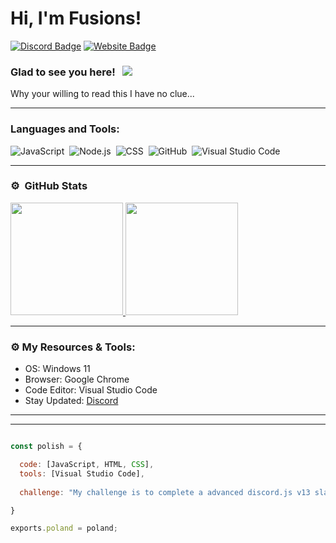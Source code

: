 # Hi, I'm Fusions!

[![Discord Badge](https://img.shields.io/badge/-Discord-0e76a8?style=flat-square&logo=Discord&logoColor=white)](https://fusions.world/discord)
[![Website Badge](https://img.shields.io/badge/Website-3b5998?style=flat-square&logo=google-chrome&logoColor=white)](https://fusions.world/)

### Glad to see you here! &nbsp; ![](https://komarev.com/ghpvc/?username=fusionsworld&label=Views&color=blue&style=plastic)

Why your willing to read this I have no clue...

---

### Languages and Tools:

![JavaScript](https://img.shields.io/badge/-JavaScript-333333?style=flat&logo=javascript)&nbsp;
![Node.js](https://img.shields.io/badge/-Node.js-333333?style=flat&logo=node.js)&nbsp;
![CSS](https://img.shields.io/badge/-CSS-333333?style=flat&logo=CSS3&logoColor=1572B6)&nbsp;
![GitHub](https://img.shields.io/badge/-GitHub-333333?style=flat&logo=github)&nbsp;
![Visual Studio Code](https://img.shields.io/badge/-Visual%20Studio%20Code-333333?style=flat&logo=visual-studio-code&logoColor=007ACC)&nbsp;

---

### ⚙️ &nbsp;GitHub Stats

<p align="left">
<a href="https://github.com/fusionsworld">
  <img height="180em" src="https://github-readme-stats-eight-theta.vercel.app/api?username=fusionsworld&show_icons=true&theme=react&include_all_commits=true&count_private=true"/>
  <img height="180em" src="https://github-readme-stats-eight-theta.vercel.app/api/top-langs/?username=fusionsworld&layout=compact&langs_count=8&theme=react"/>
</a>
</p>

---

### ⚙️ My Resources & Tools:

- OS: Windows 11
- Browser: Google Chrome
- Code Editor: Visual Studio Code
- Stay Updated: [Discord](https://fusions.world/discord)

---



---


```js

const polish = {

  code: [JavaScript, HTML, CSS],
  tools: [Visual Studio Code], 
  
  challenge: "My challenge is to complete a advanced discord.js v13 slash command bot.",

}

exports.poland = poland;

```
